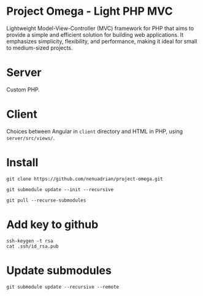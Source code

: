 # Project Omega - Light PHP MVC

Lightweight Model-View-Controller (MVC) framework for PHP that aims to provide a simple and efficient solution for building web applications. It emphasizes simplicity, flexibility, and performance, making it ideal for small to medium-sized projects.

# Server 

Custom PHP.

# Client

Choices between Angular in `client` directory and HTML in PHP, using `server/src/views/`.

# Install 
```
git clone https://github.com/nenuadrian/project-omega.git

git submodule update --init --recursive

git pull --recurse-submodules
```

# Add key to github 
```
ssh-keygen -t rsa
cat .ssh/id_rsa.pub
```
# Update submodules
```
git submodule update --recursive --remote
```
